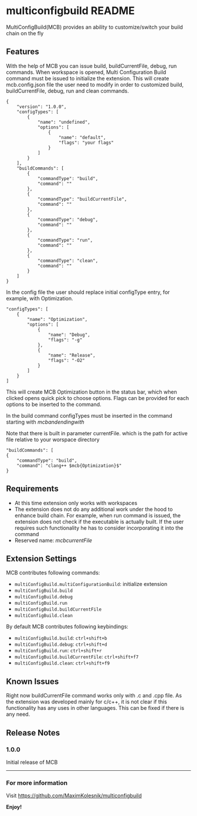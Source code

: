 # multiconfigbuild README

MultiConfigBuild(MCB) provides an ability to customize/switch your build chain on the fly

## Features

With the help of MCB you can issue build, buildCurrentFile, debug, run commands. When workspace is opened, Multi Configuration Build command must be issued to initialize the extension. This will create mcb.config.json file the user need to modify in order to customized build, buildCurrentFile, debug, run and clean commands.

```
{
	"version": "1.0.0",
	"configTypes": [
		{
			"name": "undefined",
			"options": [
				{
					"name": "default",
					"flags": "your flags"
				}
			]
		}
	],
	"buildCommands": [
		{
			"commandType": "build",
			"command": ""
		},
		{
			"commandType": "buildCurrentFile",
			"command": ""
		},
		{
			"commandType": "debug",
			"command": ""
		},
		{
			"commandType": "run",
			"command": ""
		},
		{
			"commandType": "clean",
			"command": ""
		}
	]
}
```

In the config file the user should replace initial configType entry, for example, with Optimization.

```
"configTypes": [
	{
		"name": "Optimization",
		"options": [
			{
				"name": "Debug",
				"flags": "-g"
			},
			{
				"name": "Release",
				"flags": "-O2"
			}
		]
	}
]
```

This will create MCB Optimization button in the status bar, which when clicked opens quick pick to choose options. Flags can be provided for each options to be inserted to the command.

In the build command configTypes must be inserted in the command starting with $mcb{ and ending with }$

Note that there is built in parameter currentFile. which is the path for active file relative to your worspace directory

```
"buildCommands": [
{
	"commandType": "build",
	"command": "clang++ $mcb{Optimization}$"
}
```

## Requirements

* At this time extension only works with workspaces
* The extension does not do any additional work under the hood to enhance build chain. For example, when run command is issued, the extension does not check if the executable is actually built. If the user requires such functionality he has to consider incorporating it into the command
* Reserved name: $mcb{currentFile}$

## Extension Settings

MCB contributes following commands:

* `multiConfigBuild.multiConfigurationBuild`: initialize extension
* `multiConfigBuild.build`
* `multiConfigBuild.debug`
* `multiConfigBuild.run`
* `multiConfigBuild.buildCurrentFile`
* `multiConfigBuild.clean`

By default MCB contributes following keybindings:

* `multiConfigBuild.build`: 					 `ctrl+shift+b`
* `multiConfigBuild.debug`: 					 `ctrl+shift+d`
* `multiConfigBuild.run`: 						 `ctrl+shift+r`
* `multiConfigBuild.buildCurrentFile`: `ctrl+shift+f7`
* `multiConfigBuild.clean`:						 `ctrl+shift+f9`

## Known Issues

Right now buildCurrentFile command works only with .c and .cpp file. As the extension was developed mainly for c/c++, it is not clear if this functionality has any uses in other languages. This can be fixed if there is any need.

## Release Notes

### 1.0.0

Initial release of MCB

-----------------------------------------------------------------------------------------------------------

### For more information

Visit https://github.com/MaximKolesnik/multiconfigbuild

**Enjoy!**
